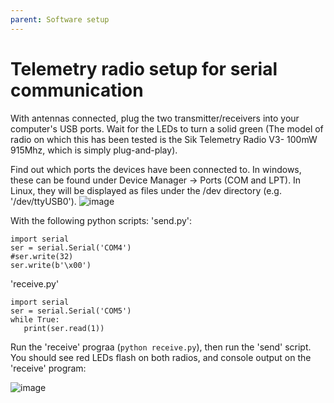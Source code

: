 ```yaml
---
parent: Software setup
---
```


# Telemetry radio setup for serial communication

With antennas connected, plug the two transmitter/receivers into your computer's USB ports. Wait for the LEDs to turn a solid green (The model of radio on which this has been tested is the Sik Telemetry Radio V3- 100mW 915Mhz, which is simply plug-and-play).

Find out which ports the devices have been connected to. In windows, these can be found under Device Manager -> Ports (COM and LPT). In Linux, they will be displayed as files under the /dev directory (e.g. '/dev/ttyUSB0').
![image](https://github.com/user-attachments/assets/dbb6de01-dbca-487d-bbdf-4502b635eb0f)

With the following python scripts:
'send.py':
```
import serial
ser = serial.Serial('COM4')
#ser.write(32)
ser.write(b'\x00')
```
'receive.py'
```
import serial
ser = serial.Serial('COM5')
while True:
   print(ser.read(1))
```

Run the 'receive' prograa (`python receive.py`), then run the 'send' script. You should see red LEDs flash on both radios, and console output on the 'receive' program:

![image](https://github.com/user-attachments/assets/a1efc991-6108-419a-9b71-394016b9dbc5)
